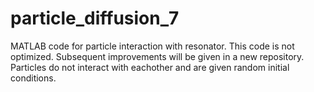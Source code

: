 # particle_diffusion_7
MATLAB code for particle interaction with resonator. This code is not optimized. Subsequent improvements will be given in a new repository. Particles do not interact with eachother and are given random initial conditions.
